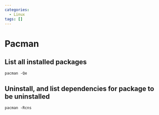 ```yaml
---
categories:
  - Linux 
tags: []
---
```



# Pacman

## List all installed packages
```
pacman -Qe
```

## Uninstall, and list dependencies for package to be uninstalled

```
pacman -Rcns
```